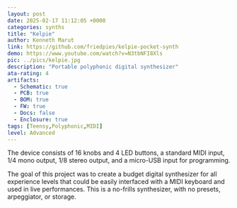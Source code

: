 ```yaml
---
layout: post
date: 2025-02-17 11:12:05 +0000
categories: synths
title: "Kelpie"
author: Kenneth Marut
link: https://github.com/friedpies/kelpie-pocket-synth
demo: https://www.youtube.com/watch?v=N3tbNFI8Xls
pic: ../pics/kelpie.jpg
description: "Portable polyphonic digital synthesizer"
ata-rating: 4
artifacts:
  - Schematic: true
  - PCB: true
  - BOM: true
  - FW: true
  - Docs: false
  - Enclosure: true
tags: [Teensy,Polyphonic,MIDI]
level: Advanced
---
```


The device consists of 16 knobs and 4 LED buttons, a standard MIDI input, 1/4 mono output, 1/8 stereo output, and a micro-USB input for programming.

The goal of this project was to create a budget digital synthesizer for all experience levels that could be easily interfaced with a MIDI keyboard and used in live performances. This is a no-frills synthesizer, with no presets, arpeggiator, or storage.